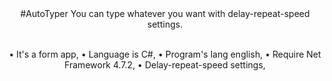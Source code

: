 <div align='center'>
#AutoTyper
You can type whatever you want with delay-repeat-speed settings. <br> <br>

• It's a form app,
• Language is C#,
• Program's lang english,
• Require Net Framework 4.7.2,
• Delay-repeat-speed settings,
</div>
